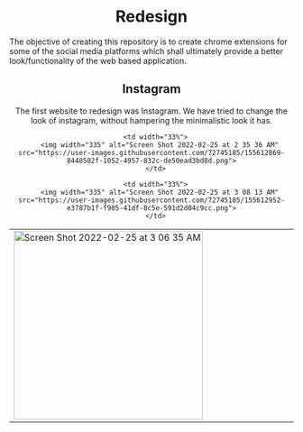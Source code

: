 <h1 align="center">Redesign</h1>

The objective of creating this repository is to create chrome extensions for some of the social media platforms which shall ultimately provide a better look/functionality of the web based application. 

<h2 align="center">Instagram</h2>

<p align="center">The first website to redesign was Instagram. We have tried to change the look of instagram, without hampering the minimalistic look it has.</>

<table>
  <tr>
      <td width="33%">
        <img width="335" alt="Screen Shot 2022-02-25 at 3 06 35 AM" src="https://user-images.githubusercontent.com/72745185/155612821-44971a6c-7c2f-40ee-b5a7-e18a2a1dd058.png">
      </td>

      <td width="33%">
        <img width="335" alt="Screen Shot 2022-02-25 at 2 35 36 AM" src="https://user-images.githubusercontent.com/72745185/155612869-8448502f-1052-4957-832c-de50ead3bd8d.png">
      </td>

      <td width="33%">
        <img width="335" alt="Screen Shot 2022-02-25 at 3 08 13 AM" src="https://user-images.githubusercontent.com/72745185/155612952-e3787b1f-f905-41df-8c5e-591d2d04c9cc.png">
      </td>
      
  </tr>

</table>

